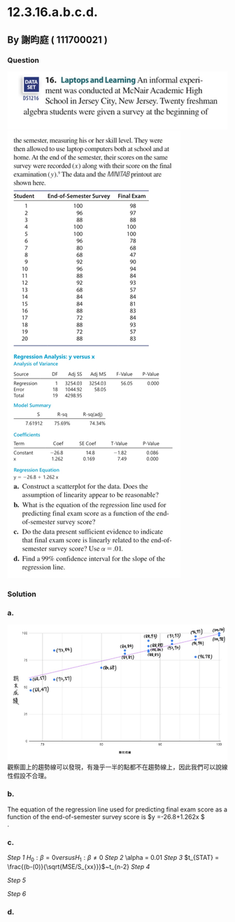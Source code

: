 # 12.3.16.a.b.c.d.

## By 謝昀庭 ( 111700021 )

### Question

![圖1](https://github.com/HWTeng-Course/202402-Statistics/blob/main/Images/IMG_0577.jpg)
![圖2](https://github.com/HWTeng-Course/202402-Statistics/blob/main/Images/IMG_0577%20(1).jpg)

### Solution 
### a.
![圖表1](https://github.com/HWTeng-Course/202402-Statistics/blob/main/Images/chart.jpg?fbclid=IwAR2nsguShZ8DTFofPyV4zf_GEQ86SiCJFw-ENB8HBiuxXR--IKh8GVohef0_aem_AZvXfkYEVhW9eKhvQCxF_LU2XYPb9LCFh6iqJq8rwZaUHRXYXJkDyC3JsRIZjjJA_LbUh4V8m-NVaqlTn53dc309)
觀察圖上的趨勢線可以發現，有幾乎一半的點都不在趨勢線上，因此我們可以說線性假設不合理。
### b.
The equation of the regression line used for predicting final exam score as a function of the end-of-semester survey score is $y =-26.8+1.262x $<br>.
### c.
*Step 1*
$H_{0} : \beta = 0 versus H_{1} : \beta ≠ 0$
*Step 2*
\alpha = 0.01
*Step 3*
$t_{STAT} = \frac{(b-(0)}{\sqrt{MSE/S_{xx}}}$~t_{n-2}
*Step 4*

*Step 5*

*Step 6*

### d.
